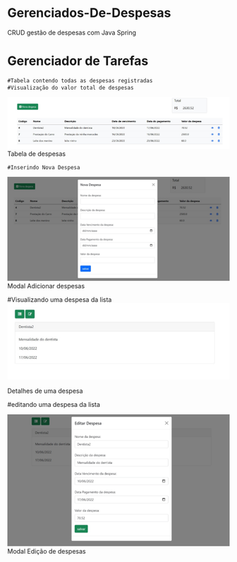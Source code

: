 # Gerenciados-De-Despesas
CRUD gestão de despesas com Java Spring


<html lang="pt-br">
  <head>
    <!-- Required meta tags -->
    <meta charset="utf-8">
    <meta name="viewport" content="width=device-width, initial-scale=1">

   
  </head>
  <body>
    <h1>Gerenciador de Tarefas</h1>

    
    #Tabela contendo todas as despesas registradas
    #Visualização do valor total de despesas
    
   
  <img src="media/index.jpg" alt="Minha Figura">
  <figcaption>Tabela de despesas</figcaption>

 
    
    
    #Inserindo Nova Despesa
    
  <img src="media/adicionar.jpg" alt="Minha Figura">
  <figcaption>Modal Adicionar despesas</figcaption>
    
   
    
  #Visualizando uma despesa da lista
  <img src="media/detalhes.jpg" alt="Minha Figura">
  <figcaption>Detalhes de uma despesa</figcaption>  

    
    
  #editando uma despesa da lista
    
  <img src="media/editar.jpg" alt="Minha Figura">
  <figcaption>Modal Edição de despesas</figcaption>
    
    
  </body>
</html>
